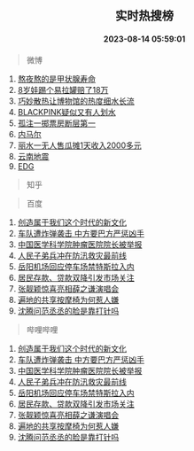<div align="center"><h2>实时热搜榜</h2><h4>2023-08-14 05:59:01</h4></div>

> 微博  

1. [熬夜熬的是甲状腺寿命](https://s.weibo.com/weibo?q=%23%E7%86%AC%E5%A4%9C%E7%86%AC%E7%9A%84%E6%98%AF%E7%94%B2%E7%8A%B6%E8%85%BA%E5%AF%BF%E5%91%BD%23&t=31&band_rank=1&Refer=top)<br />
2. [8岁娃踢个易拉罐赔了18万](https://s.weibo.com/weibo?q=%238%E5%B2%81%E5%A8%83%E8%B8%A2%E4%B8%AA%E6%98%93%E6%8B%89%E7%BD%90%E8%B5%94%E4%BA%8618%E4%B8%87%23&t=31&band_rank=2&Refer=top)<br />
3. [巧妙散热让博物馆的热度细水长流](https://s.weibo.com/weibo?q=%23%E5%B7%A7%E5%A6%99%E6%95%A3%E7%83%AD%E8%AE%A9%E5%8D%9A%E7%89%A9%E9%A6%86%E7%9A%84%E7%83%AD%E5%BA%A6%E7%BB%86%E6%B0%B4%E9%95%BF%E6%B5%81%23&t=31&band_rank=3&Refer=top)<br />
4. [BLACKPINK疑似又有人划水](https://s.weibo.com/weibo?q=%23BLACKPINK%E7%96%91%E4%BC%BC%E5%8F%88%E6%9C%89%E4%BA%BA%E5%88%92%E6%B0%B4%23&t=31&band_rank=4&Refer=top)<br />
5. [孤注一掷票房断层第一](https://s.weibo.com/weibo?q=%23%E5%AD%A4%E6%B3%A8%E4%B8%80%E6%8E%B7%E7%A5%A8%E6%88%BF%E6%96%AD%E5%B1%82%E7%AC%AC%E4%B8%80%23&t=31&band_rank=5&Refer=top)<br />
6. [内马尔](https://s.weibo.com/weibo?q=%E5%86%85%E9%A9%AC%E5%B0%94&t=31&band_rank=6&Refer=top)<br />
7. [丽水一无人售瓜摊1天收入2000多元](https://s.weibo.com/weibo?q=%23%E4%B8%BD%E6%B0%B4%E4%B8%80%E6%97%A0%E4%BA%BA%E5%94%AE%E7%93%9C%E6%91%8A1%E5%A4%A9%E6%94%B6%E5%85%A52000%E5%A4%9A%E5%85%83%23&t=31&band_rank=7&Refer=top)<br />
8. [云南地震](https://s.weibo.com/weibo?q=%23%E4%BA%91%E5%8D%97%E5%9C%B0%E9%9C%87%23&t=31&band_rank=8&Refer=top)<br />
9. [EDG](https://s.weibo.com/weibo?q=EDG&t=31&band_rank=9&Refer=top)<br />

> 知乎  


> 百度  

1. [创造属于我们这个时代的新文化](https://www.baidu.com/s?wd=%E5%88%9B%E9%80%A0%E5%B1%9E%E4%BA%8E%E6%88%91%E4%BB%AC%E8%BF%99%E4%B8%AA%E6%97%B6%E4%BB%A3%E7%9A%84%E6%96%B0%E6%96%87%E5%8C%96&sa=fyb_news&rsv_dl=fyb_news)<br />
2. [车队遭炸弹袭击 中方要巴方严惩凶手](https://www.baidu.com/s?wd=%E8%BD%A6%E9%98%9F%E9%81%AD%E7%82%B8%E5%BC%B9%E8%A2%AD%E5%87%BB+%E4%B8%AD%E6%96%B9%E8%A6%81%E5%B7%B4%E6%96%B9%E4%B8%A5%E6%83%A9%E5%87%B6%E6%89%8B&sa=fyb_news&rsv_dl=fyb_news)<br />
3. [中国医学科学院肿瘤医院院长被举报](https://www.baidu.com/s?wd=%E4%B8%AD%E5%9B%BD%E5%8C%BB%E5%AD%A6%E7%A7%91%E5%AD%A6%E9%99%A2%E8%82%BF%E7%98%A4%E5%8C%BB%E9%99%A2%E9%99%A2%E9%95%BF%E8%A2%AB%E4%B8%BE%E6%8A%A5&sa=fyb_news&rsv_dl=fyb_news)<br />
4. [人民子弟兵冲在防汛救灾最前线](https://www.baidu.com/s?wd=%E4%BA%BA%E6%B0%91%E5%AD%90%E5%BC%9F%E5%85%B5%E5%86%B2%E5%9C%A8%E9%98%B2%E6%B1%9B%E6%95%91%E7%81%BE%E6%9C%80%E5%89%8D%E7%BA%BF&sa=fyb_news&rsv_dl=fyb_news)<br />
5. [岳阳机场回应停车场禁特斯拉入内](https://www.baidu.com/s?wd=%E5%B2%B3%E9%98%B3%E6%9C%BA%E5%9C%BA%E5%9B%9E%E5%BA%94%E5%81%9C%E8%BD%A6%E5%9C%BA%E7%A6%81%E7%89%B9%E6%96%AF%E6%8B%89%E5%85%A5%E5%86%85&sa=fyb_news&rsv_dl=fyb_news)<br />
6. [居民存款、贷款双降引发市场关注](https://www.baidu.com/s?wd=%E5%B1%85%E6%B0%91%E5%AD%98%E6%AC%BE%E3%80%81%E8%B4%B7%E6%AC%BE%E5%8F%8C%E9%99%8D%E5%BC%95%E5%8F%91%E5%B8%82%E5%9C%BA%E5%85%B3%E6%B3%A8&sa=fyb_news&rsv_dl=fyb_news)<br />
7. [张靓颖惊喜亮相薛之谦演唱会](https://www.baidu.com/s?wd=%E5%BC%A0%E9%9D%93%E9%A2%96%E6%83%8A%E5%96%9C%E4%BA%AE%E7%9B%B8%E8%96%9B%E4%B9%8B%E8%B0%A6%E6%BC%94%E5%94%B1%E4%BC%9A&sa=fyb_news&rsv_dl=fyb_news)<br />
8. [遍地的共享按摩椅为何惹人嫌](https://www.baidu.com/s?wd=%E9%81%8D%E5%9C%B0%E7%9A%84%E5%85%B1%E4%BA%AB%E6%8C%89%E6%91%A9%E6%A4%85%E4%B8%BA%E4%BD%95%E6%83%B9%E4%BA%BA%E5%AB%8C&sa=fyb_news&rsv_dl=fyb_news)<br />
9. [沈腾问范丞丞的脸是靠打针吗](https://www.baidu.com/s?wd=%E6%B2%88%E8%85%BE%E9%97%AE%E8%8C%83%E4%B8%9E%E4%B8%9E%E7%9A%84%E8%84%B8%E6%98%AF%E9%9D%A0%E6%89%93%E9%92%88%E5%90%97&sa=fyb_news&rsv_dl=fyb_news)<br />

> 哔哩哔哩  

1. [创造属于我们这个时代的新文化](https://www.baidu.com/s?wd=%E5%88%9B%E9%80%A0%E5%B1%9E%E4%BA%8E%E6%88%91%E4%BB%AC%E8%BF%99%E4%B8%AA%E6%97%B6%E4%BB%A3%E7%9A%84%E6%96%B0%E6%96%87%E5%8C%96&sa=fyb_news&rsv_dl=fyb_news)<br />
2. [车队遭炸弹袭击 中方要巴方严惩凶手](https://www.baidu.com/s?wd=%E8%BD%A6%E9%98%9F%E9%81%AD%E7%82%B8%E5%BC%B9%E8%A2%AD%E5%87%BB+%E4%B8%AD%E6%96%B9%E8%A6%81%E5%B7%B4%E6%96%B9%E4%B8%A5%E6%83%A9%E5%87%B6%E6%89%8B&sa=fyb_news&rsv_dl=fyb_news)<br />
3. [中国医学科学院肿瘤医院院长被举报](https://www.baidu.com/s?wd=%E4%B8%AD%E5%9B%BD%E5%8C%BB%E5%AD%A6%E7%A7%91%E5%AD%A6%E9%99%A2%E8%82%BF%E7%98%A4%E5%8C%BB%E9%99%A2%E9%99%A2%E9%95%BF%E8%A2%AB%E4%B8%BE%E6%8A%A5&sa=fyb_news&rsv_dl=fyb_news)<br />
4. [人民子弟兵冲在防汛救灾最前线](https://www.baidu.com/s?wd=%E4%BA%BA%E6%B0%91%E5%AD%90%E5%BC%9F%E5%85%B5%E5%86%B2%E5%9C%A8%E9%98%B2%E6%B1%9B%E6%95%91%E7%81%BE%E6%9C%80%E5%89%8D%E7%BA%BF&sa=fyb_news&rsv_dl=fyb_news)<br />
5. [岳阳机场回应停车场禁特斯拉入内](https://www.baidu.com/s?wd=%E5%B2%B3%E9%98%B3%E6%9C%BA%E5%9C%BA%E5%9B%9E%E5%BA%94%E5%81%9C%E8%BD%A6%E5%9C%BA%E7%A6%81%E7%89%B9%E6%96%AF%E6%8B%89%E5%85%A5%E5%86%85&sa=fyb_news&rsv_dl=fyb_news)<br />
6. [居民存款、贷款双降引发市场关注](https://www.baidu.com/s?wd=%E5%B1%85%E6%B0%91%E5%AD%98%E6%AC%BE%E3%80%81%E8%B4%B7%E6%AC%BE%E5%8F%8C%E9%99%8D%E5%BC%95%E5%8F%91%E5%B8%82%E5%9C%BA%E5%85%B3%E6%B3%A8&sa=fyb_news&rsv_dl=fyb_news)<br />
7. [张靓颖惊喜亮相薛之谦演唱会](https://www.baidu.com/s?wd=%E5%BC%A0%E9%9D%93%E9%A2%96%E6%83%8A%E5%96%9C%E4%BA%AE%E7%9B%B8%E8%96%9B%E4%B9%8B%E8%B0%A6%E6%BC%94%E5%94%B1%E4%BC%9A&sa=fyb_news&rsv_dl=fyb_news)<br />
8. [遍地的共享按摩椅为何惹人嫌](https://www.baidu.com/s?wd=%E9%81%8D%E5%9C%B0%E7%9A%84%E5%85%B1%E4%BA%AB%E6%8C%89%E6%91%A9%E6%A4%85%E4%B8%BA%E4%BD%95%E6%83%B9%E4%BA%BA%E5%AB%8C&sa=fyb_news&rsv_dl=fyb_news)<br />
9. [沈腾问范丞丞的脸是靠打针吗](https://www.baidu.com/s?wd=%E6%B2%88%E8%85%BE%E9%97%AE%E8%8C%83%E4%B8%9E%E4%B8%9E%E7%9A%84%E8%84%B8%E6%98%AF%E9%9D%A0%E6%89%93%E9%92%88%E5%90%97&sa=fyb_news&rsv_dl=fyb_news)<br />
